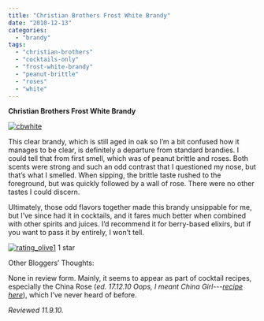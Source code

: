 ```yaml
---
title: "Christian Brothers Frost White Brandy"
date: "2010-12-13"
categories:
  - "brandy"
tags:
  - "christian-brothers"
  - "cocktails-only"
  - "frost-white-brandy"
  - "peanut-brittle"
  - "roses"
  - "white"
---
```


**Christian Brothers Frost White Brandy**

[![](http://s3.amazonaws.com/thegourmez-wpmedia/2010/12/cbwhite.jpg "cbwhite")](http://s3.amazonaws.com/thegourmez-wpmedia/2010/12/cbwhite.jpg)

This clear brandy, which is still aged in oak so I’m a bit confused how it manages to be clear, is definitely a departure from standard brandies. I could tell that from first smell, which was of peanut brittle and roses. Both scents were strong and such an odd contrast that I questioned my nose, but that’s what I smelled. When sipping, the brittle taste rushed to the foreground, but was quickly followed by a wall of rose. There were no other tastes I could discern.

Ultimately, those odd flavors together made this brandy unsippable for me, but I’ve since had it in cocktails, and it fares much better when combined with other spirits and juices. I’d recommend it for berry-based elixirs, but if you want to pass it by entirely, I won’t tell.




<div class="caption">

[![](http://s3.amazonaws.com/thegourmez-wpmedia/2009/04/rating_olive1.gif "rating_olive1")](http://s3.amazonaws.com/thegourmez-wpmedia/2009/04/rating_olive1.gif) 1 star</div>


Other Bloggers’ Thoughts:

None in review form. Mainly, it seems to appear as part of cocktail recipes, especially the China Rose (_ed. 17.12.10 Oops, I meant China Girl---[recipe here](http://www.thespir.it/cocktail-recipe/china-girl/)_), which I’ve never heard of before.

_Reviewed 11.9.10._
